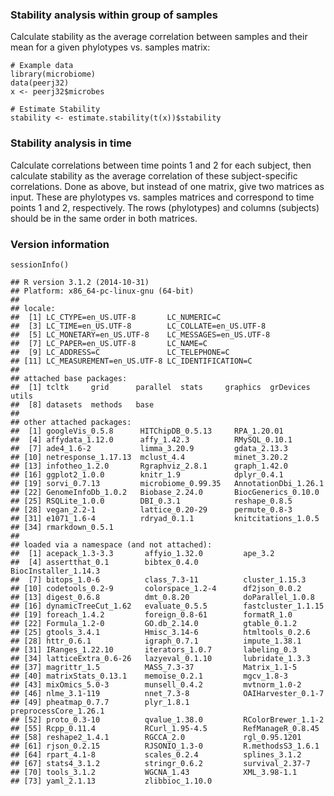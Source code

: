 ### Stability analysis within group of samples

Calculate stability as the average correlation between samples and their
mean for a given phylotypes vs. samples matrix:

    # Example data
    library(microbiome)
    data(peerj32)
    x <- peerj32$microbes

    # Estimate Stability
    stability <- estimate.stability(t(x))$stability

### Stability analysis in time

Calculate correlations between time points 1 and 2 for each subject,
then calculate stability as the average correlation of these
subject-specific correlations. Done as above, but instead of one matrix,
give two matrices as input. These are phylotypes vs. samples matrices
and correspond to time points 1 and 2, respectively. The rows
(phylotypes) and columns (subjects) should be in the same order in both
matrices.

### Version information

    sessionInfo()

    ## R version 3.1.2 (2014-10-31)
    ## Platform: x86_64-pc-linux-gnu (64-bit)
    ## 
    ## locale:
    ##  [1] LC_CTYPE=en_US.UTF-8       LC_NUMERIC=C              
    ##  [3] LC_TIME=en_US.UTF-8        LC_COLLATE=en_US.UTF-8    
    ##  [5] LC_MONETARY=en_US.UTF-8    LC_MESSAGES=en_US.UTF-8   
    ##  [7] LC_PAPER=en_US.UTF-8       LC_NAME=C                 
    ##  [9] LC_ADDRESS=C               LC_TELEPHONE=C            
    ## [11] LC_MEASUREMENT=en_US.UTF-8 LC_IDENTIFICATION=C       
    ## 
    ## attached base packages:
    ##  [1] tcltk     grid      parallel  stats     graphics  grDevices utils    
    ##  [8] datasets  methods   base     
    ## 
    ## other attached packages:
    ##  [1] googleVis_0.5.8      HITChipDB_0.5.13     RPA_1.20.01         
    ##  [4] affydata_1.12.0      affy_1.42.3          RMySQL_0.10.1       
    ##  [7] ade4_1.6-2           limma_3.20.9         gdata_2.13.3        
    ## [10] netresponse_1.17.13  mclust_4.4           minet_3.20.2        
    ## [13] infotheo_1.2.0       Rgraphviz_2.8.1      graph_1.42.0        
    ## [16] ggplot2_1.0.0        knitr_1.9            dplyr_0.4.1         
    ## [19] sorvi_0.7.13         microbiome_0.99.35   AnnotationDbi_1.26.1
    ## [22] GenomeInfoDb_1.0.2   Biobase_2.24.0       BiocGenerics_0.10.0 
    ## [25] RSQLite_1.0.0        DBI_0.3.1            reshape_0.8.5       
    ## [28] vegan_2.2-1          lattice_0.20-29      permute_0.8-3       
    ## [31] e1071_1.6-4          rdryad_0.1.1         knitcitations_1.0.5 
    ## [34] rmarkdown_0.5.1     
    ## 
    ## loaded via a namespace (and not attached):
    ##  [1] acepack_1.3-3.3       affyio_1.32.0         ape_3.2              
    ##  [4] assertthat_0.1        bibtex_0.4.0          BiocInstaller_1.14.3 
    ##  [7] bitops_1.0-6          class_7.3-11          cluster_1.15.3       
    ## [10] codetools_0.2-9       colorspace_1.2-4      df2json_0.0.2        
    ## [13] digest_0.6.8          dmt_0.8.20            doParallel_1.0.8     
    ## [16] dynamicTreeCut_1.62   evaluate_0.5.5        fastcluster_1.1.15   
    ## [19] foreach_1.4.2         foreign_0.8-61        formatR_1.0          
    ## [22] Formula_1.2-0         GO.db_2.14.0          gtable_0.1.2         
    ## [25] gtools_3.4.1          Hmisc_3.14-6          htmltools_0.2.6      
    ## [28] httr_0.6.1            igraph_0.7.1          impute_1.38.1        
    ## [31] IRanges_1.22.10       iterators_1.0.7       labeling_0.3         
    ## [34] latticeExtra_0.6-26   lazyeval_0.1.10       lubridate_1.3.3      
    ## [37] magrittr_1.5          MASS_7.3-37           Matrix_1.1-5         
    ## [40] matrixStats_0.13.1    memoise_0.2.1         mgcv_1.8-3           
    ## [43] mixOmics_5.0-3        munsell_0.4.2         mvtnorm_1.0-2        
    ## [46] nlme_3.1-119          nnet_7.3-8            OAIHarvester_0.1-7   
    ## [49] pheatmap_0.7.7        plyr_1.8.1            preprocessCore_1.26.1
    ## [52] proto_0.3-10          qvalue_1.38.0         RColorBrewer_1.1-2   
    ## [55] Rcpp_0.11.4           RCurl_1.95-4.5        RefManageR_0.8.45    
    ## [58] reshape2_1.4.1        RGCCA_2.0             rgl_0.95.1201        
    ## [61] rjson_0.2.15          RJSONIO_1.3-0         R.methodsS3_1.6.1    
    ## [64] rpart_4.1-8           scales_0.2.4          splines_3.1.2        
    ## [67] stats4_3.1.2          stringr_0.6.2         survival_2.37-7      
    ## [70] tools_3.1.2           WGCNA_1.43            XML_3.98-1.1         
    ## [73] yaml_2.1.13           zlibbioc_1.10.0

